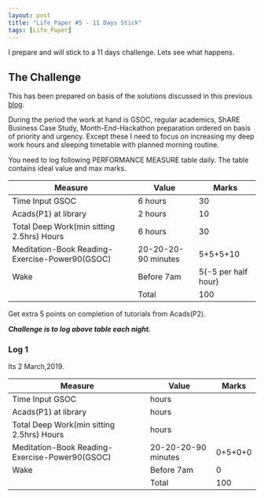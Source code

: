 ```yaml
---
layout: post
title: "Life_Paper #5 - 11 Days Stick"
tags: [Life_Paper]
---
```

I prepare and will stick to a 11 days challenge. Lets see what happens.

## The Challenge
This has been prepared on basis of the solutions discussed in this previous [blog](https://codekaust.github.io/2019/02/27/Life_Paper-Review-and-Strategize.html).

During the period the work at hand is GSOC, regular academics, ShARE Business Case Study, Month-End-Hackathon preparation ordered on basis of priority and urgency. Except these I need to focus on increasing my deep work hours and sleeping timetable with planned morning routine.

You need to log following PERFORMANCE MEASURE table daily. The table contains ideal value and max marks.

|Measure|Value|Marks|
|-|-|-|
|Time Input GSOC|6 hours|30|
|Acads(P1) at library|2 hours|10|
|Total Deep Work(min sitting 2.5hrs) Hours|6 hours|30|
|Meditation-Book Reading-Exercise-Power90(GSOC)|20-20-20-90 minutes|5+5+5+10|
|Wake|Before 7am|5(-5 per half hour)|
||Total|100|

Get extra 5 points on completion of tutorials from Acads(P2).

***Challenge is to log above table each night.***

### Log 1
Its 2 March,2019.

|Measure|Value|Marks|
|-|-|-|
|Time Input GSOC| hours||
|Acads(P1) at library| hours||
|Total Deep Work(min sitting 2.5hrs) Hours| hours||
|Meditation-Book Reading-Exercise-Power90(GSOC)|20-20-20-90 minutes|0+5+0+0|
|Wake|Before 7am|0|
||Total|100|
